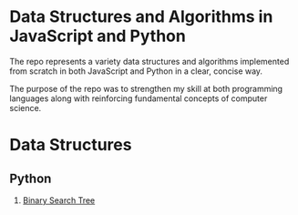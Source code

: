 # Data Structures and Algorithms in JavaScript and Python
The repo represents a variety data structures and algorithms implemented from scratch in both JavaScript and Python in a clear, concise way. 

The purpose of the repo was to strengthen my skill at both programming languages along with reinforcing fundamental concepts of computer science. 


# Data Structures 
## Python
1. [Binary Search Tree](https://github.com/13jk59/dsa_py_js/blob/master/py/data_structures/BinarySearchTree.py)
